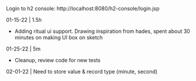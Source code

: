 
Login to h2 console:
http://localhost:8080/h2-console/login.jsp



01-15-22 | 1.5h
- Adding ritual ui support. Drawing inspiration from hades, spent about 30 minutes on making UI box on sketch

01-25-22 | 5m
- Cleanup, review code for new tests


02-01-22 | Need to store value & record type (minute, second)